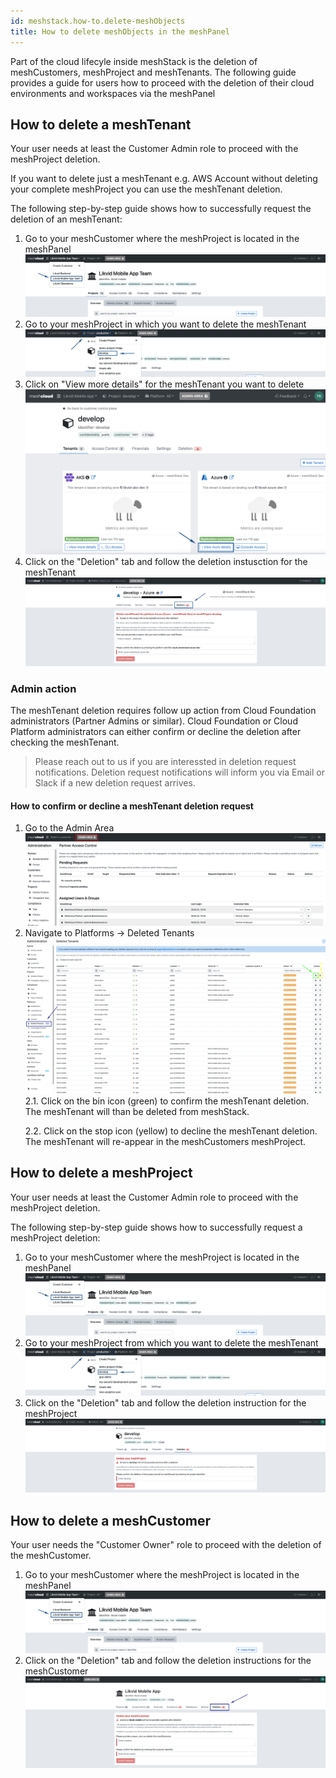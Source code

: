 ```yaml
---
id: meshstack.how-to.delete-meshObjects
title: How to delete meshObjects in the meshPanel
---
```


Part of the cloud lifecyle inside meshStack is the deletion of meshCustomers, meshProject and meshTenants.
The following guide provides a guide for users how to proceed with the deletion of their cloud environments and workspaces via the meshPanel

## How to delete a meshTenant

Your user needs at least the Customer Admin role to proceed with the meshProject deletion.

If you want to delete just a meshTenant e.g. AWS Account without deleting your complete meshProject you can use the meshTenant deletion.

The following step-by-step guide shows how to successfully request the deletion of an meshTenant:

1. Go to your meshCustomer where the meshProject is located in the meshPanel ![Choose meshCustomer](./assets/customer/choose-customer.png)
2. Go to your meshProject in which you want to delete the meshTenant ![Choose meshProject](./assets/project/project-in-top-nav.png)
3. Click on "View more details" for the meshTenant you want to delete !["View more details"](./assets/project/project-nav-to-tenant.png)
4. Click on the "Deletion" tab and follow the deletion instusction for the meshTenant !["Delete meshTenant"](./assets/project/project-tenant-deletion.png)

### Admin action

The meshTenant deletion requires follow up action from Cloud Foundation administrators (Partner Admins or similar).
Cloud Foundation or Cloud Platform administrators can either confirm or decline the deletion after checking the meshTenant.

> Please reach out to us if you are interessted in deletion request notifications. Deletion request notifications will inform you via Email or Slack if a new deletion request arrives.
#### How to confirm or decline a meshTenant deletion request

1. Go to the Admin Area ![Admin Area](./assets/partner/navigate-to-admin-area.png)
2. Navigate to Platforms -> Deleted Tenants ![deleted meshTenants](./assets/partner/partner-tenant-deletion-action.png)
2.1. Click on the bin icon (green) to confirm the meshTenant deletion. The meshTenant will than be deleted from meshStack. <p>
2.2. Click on the stop icon (yellow) to decline the meshTenant deletion. The meshTenant will re-appear in the meshCustomers meshProject.
## How to delete a meshProject

Your user needs at least the Customer Admin role to proceed with the meshProject deletion.

The following step-by-step guide shows how to successfully request a meshProject deletion:

1. Go to your meshCustomer where the meshProject is located in the meshPanel ![Choose meshCustomer](./assets/customer/choose-customer.png)
2. Go to your meshProject from which you want to delete the meshTenant ![Choose meshProject](./assets/project/project-in-top-nav.png)
3. Click on the "Deletion" tab and follow the deletion instruction for the meshProject !["Delete meshTenant"](./assets/project/project-deletion.png)

## How to delete a meshCustomer

Your user needs the "Customer Owner" role to proceed with the deletion of the meshCustomer.

1. Go to your meshCustomer where the meshProject is located in the meshPanel ![Choose meshCustomer](./assets/customer/choose-customer.png)
2. Click on the "Deletion" tab and follow the deletion instructions for the meshCustomer !["Delete meshTenant"](./assets/customer/customer-deletion.png)
